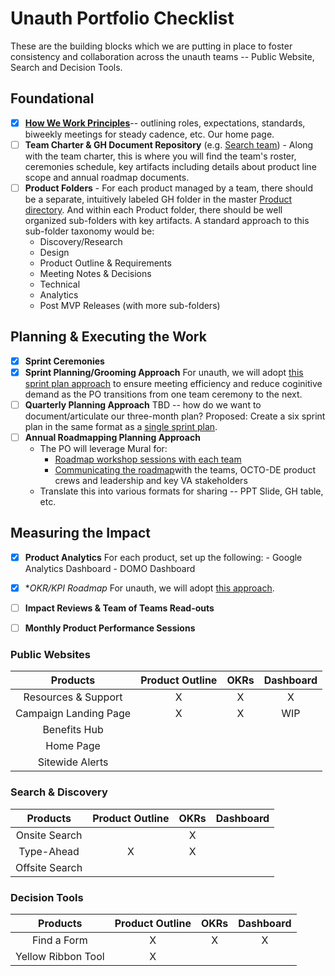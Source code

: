 # Unauth Portfolio Checklist

These are the building blocks which we are putting in place to foster consistency and collaboration across the unauth teams -- Public Website, Search and Decision Tools.

## Foundational

- [X] **[How We Work Principles](https://github.com/department-of-veterans-affairs/va.gov-team/tree/master/products/public-websites/how-we-work)**-- outlining roles, expectations, standards, biweekly meetings for steady cadence, etc.  Our home page.
- [ ] **Team Charter & GH Document Repository** (e.g. [Search team](https://github.com/department-of-veterans-affairs/va.gov-team/tree/master/teams/vsa/teams/search-discovery)) - Along with the team charter, this is where you will find the team's roster, ceremonies schedule, key artifacts including details about product line scope and annual roadmap documents.
- [ ] **Product Folders** - For each product managed by a team, there should be a separate, intuitively labeled GH folder in the master [Product directory](https://github.com/department-of-veterans-affairs/va.gov-team/tree/master/products).  And within each Product folder, there should be well organized sub-folders with key artifacts. A standard approach to this sub-folder taxonomy would be:
   - Discovery/Research
   - Design
   - Product Outline & Requirements
   - Meeting Notes & Decisions
   - Technical
   - Analytics
   - Post MVP Releases (with more sub-folders)

## Planning & Executing the Work

- [X] **Sprint Ceremonies** 
- [X] **Sprint Planning/Grooming Approach** For unauth, we will adopt [this sprint plan approach](https://github.com/department-of-veterans-affairs/va.gov-team/issues/18941) to ensure meeting efficiency and reduce coginitive demand as the PO transitions from one team ceremony to the next.
- [ ] **Quarterly Planning Approach** TBD -- how do we want to document/articulate our three-month plan?  Proposed: Create a six sprint plan in the same format as a [single sprint plan](https://github.com/department-of-veterans-affairs/va.gov-team/issues/18941).
- [ ] **Annual Roadmapping Planning Approach** 
   - The PO will leverage Mural for:
      - [Roadmap workshop sessions with each team](https://app.mural.co/t/departmentofveteransaffairs9999/m/departmentofveteransaffairs9999/1611084100918/11d270b2efd9c9685720ccfe4ae96ea84f63ed4f)
      - [Communicating the roadmap](https://app.mural.co/t/departmentofveteransaffairs9999/m/departmentofveteransaffairs9999/1606233302345/7ce4ecc84a8d04a12dd3de0ef33600ea86611aad)with the teams, OCTO-DE product crews and leadership and key VA stakeholders
   - Translate this into various formats for sharing -- PPT Slide, GH table, etc.


## Measuring the Impact

- [X] **Product Analytics** For each product, set up the following:
      - Google Analytics Dashboard
      - DOMO Dashboard 
- [X] **OKR/KPI Roadmap* For unauth, we will adopt [this approach](https://docs.google.com/document/d/1zL6tkV54BDAP4GSu9ceMPccowdqQor1ldaHHGPtoyt8/edit).
- [ ] **Impact Reviews & Team of Teams Read-outs** 
- [ ] **Monthly Product Performance Sessions**





### Public Websites

| Products             | Product Outline | OKRs | Dashboard | 
|:--:|:--:|:--:|:--:|
|Resources & Support   |  X   |   X  |   X  |              
|Campaign Landing Page |  X  |   X   |    WIP  |              
|Benefits Hub          | |   |      |      |              
|Home Page             |     |      |      | 
|Sitewide Alerts       |     |      |      |

### Search & Discovery

| Products             | Product Outline | OKRs | Dashboard |
|:--:|:--:|:--:|:--:|
|Onsite Search         |    |  X   |      |
|Type-Ahead            |  X |  X   |      |           
|Offsite Search        |    |      |      |

### Decision Tools

| Products | Product Outline | OKRs | Dashboard |
|:--:|:--:|:--:|:--:|
|Find a Form           |  X |  X  | X  |
|Yellow Ribbon Tool    |  X  |    |   |           

